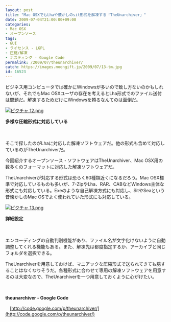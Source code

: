 ```yaml
---
layout: post
title: "Mac OSXでもLhaや懐かしのsit形式を解凍する「TheUnarchiver」"
date: 2009-07-04T21:00:00+09:00
categories:
- Mac OSX
- オープンソース
tags: 
- GUI
- ライセンス - LGPL
- 圧縮/解凍
- ホスティング - Google Code
permalink: /2009/07/theunarchiver/
catch: https://images.moongift.jp/2009/07/13-tm.jpg
id: 16523
---
```

ビジネス用コンピュータでは確かにWindowsが多いので致し方ないのかもしれないが、それでもMac OSXユーザの存在を考えるとLha形式でのファイル送付は問題だ。解凍するためだけにWindowsを頼るなんてのは面倒だ。

  

[![ピクチャ 12.png](https://images.moongift.jp/2009/07/12-tm.jpg)](https://images.moongift.jp/2009/07/12.png)  
  
**多様な圧縮形式に対応している**

  

　

  

そこで探したのがLhaに対応した解凍ソフトウェアだ。他の形式も含めて対応しているのがTheUnarchiverだ。

  

今回紹介するオープンソース・ソフトウェアはTheUnarchiver、Mac OSX用の数多くのフォーマットに対応した解凍ソフトウェアだ。

  
<!--more-->

TheUnarchiverが対応する形式は恐らく60種類近くになるだろう。Mac OSX標準で対応しているものも多いが、7-ZipやLha、RAR、CABなどWindows主体な形式にも対応している。Exeのような自己解凍方式にも対応し、SitやSeaという昔懐かしのMac OSでよく使われていた形式にも対応している。

  

[![ピクチャ 13.png](https://images.moongift.jp/2009/07/13-tm.jpg)](https://images.moongift.jp/2009/07/13.png)  
  
**詳細設定**

  

　

  

エンコーディングの自動判別機能があり、ファイル名が文字化けないように自動調整してくれる機能もある。また、解凍先は都度指定するか、アーカイブと同じフォルダを選択できる。

  

TheUnarchiverを用意しておけば、マニアックな圧縮形式で送られてきても臆することはなくなりそうだ。各種形式に合わせて専用の解凍ソフトウェアを用意するのは大変なので、TheUnarchiverを一つ用意しておくように心がけたい。

  

　

  

**theunarchiver - Google Code**  
  
　[http://code.google.com/p/theunarchiver/](http://code.google.com/p/theunarchiver/)

  
